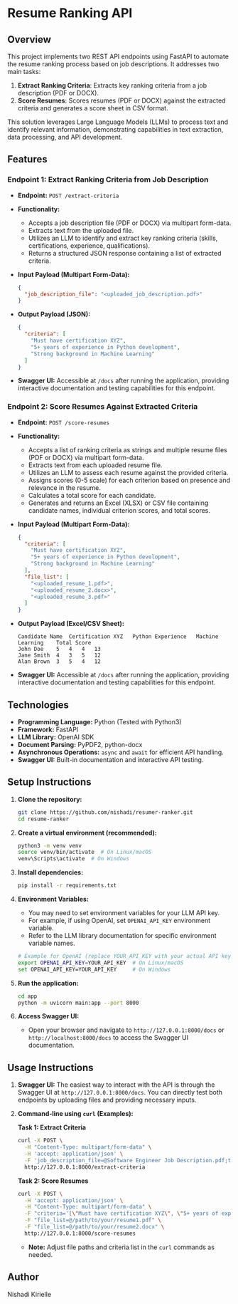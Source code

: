 # Resume Ranking API

## Overview

This project implements two REST API endpoints using FastAPI to automate the resume ranking process based on job descriptions. It addresses two main tasks:

1.  **Extract Ranking Criteria**:  Extracts key ranking criteria from a job description (PDF or DOCX).
2.  **Score Resumes**: Scores resumes (PDF or DOCX) against the extracted criteria and generates a score sheet in CSV format.

This solution leverages Large Language Models (LLMs) to process text and identify relevant information, demonstrating capabilities in text extraction, data processing, and API development.

## Features

### Endpoint 1: Extract Ranking Criteria from Job Description

*   **Endpoint:** `POST /extract-criteria`
*   **Functionality:**
    *   Accepts a job description file (PDF or DOCX) via multipart form-data.
    *   Extracts text from the uploaded file.
    *   Utilizes an LLM to identify and extract key ranking criteria (skills, certifications, experience, qualifications).
    *   Returns a structured JSON response containing a list of extracted criteria.
*   **Input Payload (Multipart Form-Data):**

    ```json
    {
      "job_description_file": "<uploaded_job_description.pdf>"
    }
    ```

*   **Output Payload (JSON):**

    ```json
    {
      "criteria": [
        "Must have certification XYZ",
        "5+ years of experience in Python development",
        "Strong background in Machine Learning"
      ]
    }
    ```

*   **Swagger UI:**  Accessible at `/docs` after running the application, providing interactive documentation and testing capabilities for this endpoint.

### Endpoint 2: Score Resumes Against Extracted Criteria

*   **Endpoint:** `POST /score-resumes`
*   **Functionality:**
    *   Accepts a list of ranking criteria as strings and multiple resume files (PDF or DOCX) via multipart form-data.
    *   Extracts text from each uploaded resume file.
    *   Utilizes an LLM to assess each resume against the provided criteria.
    *   Assigns scores (0-5 scale) for each criterion based on presence and relevance in the resume.
    *   Calculates a total score for each candidate.
    *   Generates and returns an Excel (XLSX) or CSV file containing candidate names, individual criterion scores, and total scores.
*   **Input Payload (Multipart Form-Data):**

    ```json
    {
      "criteria": [
        "Must have certification XYZ",
        "5+ years of experience in Python development",
        "Strong background in Machine Learning"
      ],
      "file_list": [
        "<uploaded_resume_1.pdf>",
        "<uploaded_resume_2.docx>",
        "<uploaded_resume_3.pdf>"
      ]
    }
    ```

*   **Output Payload (Excel/CSV Sheet):**

    ```
    Candidate Name	Certification XYZ	Python Experience	Machine Learning	Total Score
    John Doe	5	4	4	13
    Jane Smith	4	3	5	12
    Alan Brown	3	5	4	12
    ```

*   **Swagger UI:** Accessible at `/docs` after running the application, providing interactive documentation and testing capabilities for this endpoint.

## Technologies 

*   **Programming Language:** Python (Tested with Python3)
*   **Framework:** FastAPI
*   **LLM Library:**  OpenAI SDK
*   **Document Parsing:** PyPDF2, python-docx
*   **Asynchronous Operations:** `async` and `await` for efficient API handling.
*   **Swagger UI:** Built-in documentation and interactive API testing.

## Setup Instructions

1.  **Clone the repository:**

    ```bash
    git clone https://github.com/nishadi/resumer-ranker.git
    cd resume-ranker
    ```

2.  **Create a virtual environment (recommended):**

    ```bash
    python3 -m venv venv
    source venv/bin/activate  # On Linux/macOS
    venv\Scripts\activate  # On Windows
    ```

3.  **Install dependencies:**

    ```bash
    pip install -r requirements.txt
    ```

4.  **Environment Variables:**

    *   You may need to set environment variables for your LLM API key.
    *   For example, if using OpenAI, set `OPENAI_API_KEY` environment variable.
    *   Refer to the LLM library documentation for specific environment variable names.

    ```bash
    # Example for OpenAI (replace YOUR_API_KEY with your actual API key)
    export OPENAI_API_KEY=YOUR_API_KEY  # On Linux/macOS
    set OPENAI_API_KEY=YOUR_API_KEY     # On Windows
    ```

5.  **Run the application:**

    ```bash
    cd app
    python -m uvicorn main:app --port 8000
    ```

6.  **Access Swagger UI:**

    *   Open your browser and navigate to `http://127.0.0.1:8000/docs` or `http://localhost:8000/docs` to access the Swagger UI documentation.

## Usage Instructions

1.  **Swagger UI:** The easiest way to interact with the API is through the Swagger UI at `http://127.0.0.1:8000/docs`. You can directly test both endpoints by uploading files and providing necessary inputs.

2.  **Command-line using `curl` (Examples):**

    **Task 1: Extract Criteria**

    ```bash
    curl -X POST \
      -H "Content-Type: multipart/form-data" \
      -H 'accept: application/json' \
      -F 'job_description_file=@Software Engineer Job Description.pdf;type=application/pdf' \
      http://127.0.0.1:8000/extract-criteria
    ```

    **Task 2: Score Resumes**

    ```bash
    curl -X POST \
      -H 'accept: application/json' \
      -H "Content-Type: multipart/form-data" \
      -F "criteria='[\"Must have certification XYZ\", \"5+ years of experience in Python development\", \"Strong background in Machine Learning\"]'" \
      -F "file_list=@/path/to/your/resume1.pdf" \
      -F "file_list=@/path/to/your/resume2.docx" \
      http://127.0.0.1:8000/score-resumes
    ```
    *   **Note:**  Adjust file paths and criteria list in the `curl` commands as needed.

## Author

Nishadi Kirielle
